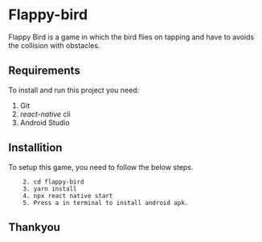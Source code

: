 # Flappy-bird

Flappy Bird is a game in which the bird flies on tapping and have to avoids the collision with obstacles.

## Requirements

To install and run this project you need:
1. Git
2. *react-native* cli
3. Android Studio

## Installition
To setup this game, you need to follow the below steps.
 ``` 1. Clone the repo https://github.com/pankaj610/flappy-bird
     2. cd flappy-bird
     3. yarn install
     4. npx react native start
     5. Press a in terminal to install android apk. 
 ```
     
## Thankyou
